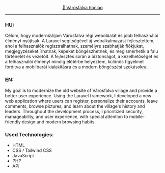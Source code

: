 <p align="center">
  <a href="https://home.oraseni.ro/" target="_blank">🏡 Városfalva honlap</a>
</p>

---

### HU:
Célom, hogy modernizáljam Városfalva régi weboldalát és jobb felhasználói élményt nyújtsak. A Laravel segítségével új webalkalmazást fejlesztettem, ahol a felhasználók regisztrálhatnak, személyre szabhatják fiókjukat, megjegyzéseket írhatnak, képeket böngészhetnek, és megismerhetik a falu történetét és vezetőit. A fejlesztés során a biztonságot, a kezelhetőséget és a felhasználói élményt mindig előtérbe helyeztem, különös figyelmet fordítva a mobilbarát kialakításra és a modern böngészési szokásokra.

### EN:
My goal is to modernize the old website of Városfalva village and provide a better user experience. Using the Laravel framework, I developed a new web application where users can register, personalize their accounts, leave comments, browse pictures, and learn about the village's history and leaders. Throughout the development process, I prioritized security, manageability, and user experience, with special attention to mobile-friendly design and modern browsing habits.

### Used Technologies:
- HTML
- CSS / Tailwind CSS
- JavaScript
- PHP
- API
